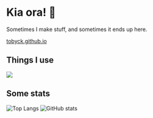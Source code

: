 # Kia ora! 👋

Sometimes I make stuff, and sometimes it ends up here.

[tobyck.github.io](https://tobyck.github.io)

## Things I use

![](https://skillicons.dev/icons?i=nix,linux,neovim,rust,c,js,ts,kotlin,vue,css,bun,nodejs,pnpm,postman)

## Some stats

![Top Langs](https://github-readme-stats.vercel.app/api/top-langs/?username=tobyck&langs_count=6&layout=compact&theme=prussian&bg_color=00000000&border_radius=10px) ![GitHub stats](https://github-readme-stats.vercel.app/api?username=tobyck&rank_icon=github&hide=issues&custom_title=GitHub%20Stats&line_height=24&text_bold=false&theme=prussian&bg_color=00000000&border_radius=10px)
